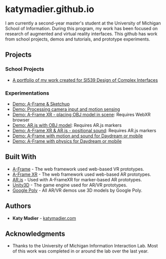 # katymadier.github.io

I am currently a second-year master's student at the University of Michigan School of Information. During this program, my work has been focused on research of augmented and virtual reality interfaces. This github has work from school projects, demos and tutorials, and prototype experiments. 

## Projects
### School Projects
* [A portfolio of my work created for SI539 Design of Complex Interfaces](https://katymadier.github.io/schoolwork/portfolio)<br>

### Experimentations
* [Demo: A-Frame & Sketchup](https://katymadier.github.io/demos/demo-aframe-sketchup-poptart/) <br>
* [Demo: Processing camera input and motion sensing](https://katymadier.github.io/demos/demo-camera-orientation/)<br>
* [Demo: A-Frame XR - placing OBJ model in scene](https://katymadier.github.io/demos/demo-aframexr-obj/): Requires WebXR browser<br>
* [Demo: AR.js with OBJ model](https://katymadier.github.io/demos/demo-arjs-obj/): Requires AR.js markers<br>
* [Demo: A-Frame XR & AR.js - positional sound](https://katymadier.github.io/demos/demo-arjs-positional-sound/): Requires AR.js markers<br>
* [Demo: A-Frame with motion and sound for Daydream or mobile](https://katymadier.github.io/demos/demo-aframe-sketchup-poptart/)<br>
* [Demo: A-Frame with physics for Daydream or mobile](https://katymadier.github.io/demos/demo-aframe-physics/)<br> 


## Built With

* [A-Frame](http://) - The web framework used web-based VR prototypes.
* [A-Frame XR](http://) - The web framework used web-based AR prototypes.
* [AR.js](http://) - Used with A-FrameXR for marker-based AR prototypes.
* [Unity3D](https://) - The game engine used for AR/VR prototypes.
* [Google Poly](https://) - All AR/VR demos use 3D models by Google Poly.

## Authors

* **Katy Madier** - [katymadier.com](https://katymadier.com)


## Acknowledgments

* Thanks to the University of Michigan Information Interaction Lab. Most of this work was completed in or around the lab over the last year. 
